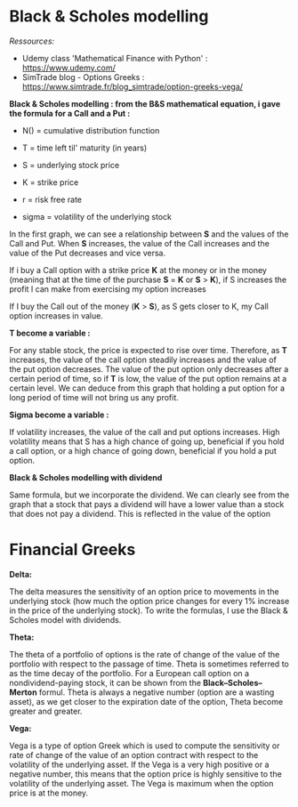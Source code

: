 # Black & Scholes modelling

*Ressources:*  
- Udemy class 'Mathematical Finance with Python' : https://www.udemy.com/
- SimTrade blog - Options Greeks : https://www.simtrade.fr/blog_simtrade/option-greeks-vega/


**Black & Scholes modelling : from the B&S mathematical equation, i gave the formula for a Call and a Put :**

- N() = cumulative distribution function 

- T = time left til' maturity (in years)

- S = underlying stock price  

- K = strike price  

- r = risk free rate  

- sigma = volatility of the underlying stock  


In the first graph, we can see a relationship between **S** and the values of the Call and Put. When **S** increases, the value of the Call increases and the value of the Put decreases and vice versa.  

If i buy a Call option with a strike price **K** at the money or in the money (meaning that at the time of the purchase **S** = **K** or **S** > **K**), if S increases the profit I can make from exercising my option increases 

If I buy the Call out of the money (**K** > **S**), as S gets closer to K, my Call option increases in value. 


**T become a variable :**  

For any stable stock, the price is expected to rise over time. Therefore, as **T** increases, the value of the call option steadily increases and the value of the put option decreases. The value of the put option only decreases after a certain period of time, so if **T** is low, the value of the put option remains at a certain level. We can deduce from this graph that holding a put option for a long period of time will not bring us any profit.

**Sigma become a variable :**  

If volatility increases, the value of the call and put options increases. High volatility means that S has a high chance of going up, beneficial if you hold a call option, or a high chance of going down, beneficial if you hold a put option.

**Black & Scholes modelling with dividend**  

Same formula, but we incorporate the dividend. We can clearly see from the graph that a stock that pays a dividend will have a lower value than a stock that does not pay a dividend. This is reflected in the value of the option
  

# Financial Greeks  

**Delta:**  

The delta measures the sensitivity of an option price to movements in the underlying stock (how much the option price changes for every 1% increase in the price of the underlying stock). To write the formulas, I use the Black & Scholes model with dividends. 

**Theta:**  

The theta of a portfolio of options is the rate of change of the value of the portfolio with respect to the passage of time. Theta is sometimes referred to as the time decay of the portfolio. For a European call option on a nondividend-paying stock, it can be shown from the **Black–Scholes–Merton** formul. Theta is always a negative number (option are a wasting asset), as we get closer to the expiration date of the option, Theta become greater and greater.  

**Vega:**  

Vega is a type of option Greek which is used to compute the sensitivity or rate of change of the value of an option contract with respect to the volatility of the underlying asset. If the Vega is a very high positive or a negative number, this means that the option price is highly sensitive to the volatility of the underlying asset. The Vega is maximum when the option price is at the money.











